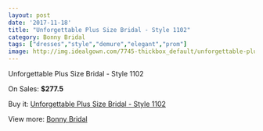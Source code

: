 ```yaml
---
layout: post
date: '2017-11-18'
title: "Unforgettable Plus Size Bridal - Style 1102"
category: Bonny Bridal
tags: ["dresses","style","demure","elegant","prom"]
image: http://img.idealgown.com/7745-thickbox_default/unforgettable-plus-size-bridal-style-1102.jpg
---
```

Unforgettable Plus Size Bridal - Style 1102

On Sales: **$277.5**
<a href="https://www.idealgown.com/en/bonny-bridal/3293-unforgettable-plus-size-bridal-style-1102.html"><amp-img layout="responsive" width="600" height="600" src="//img.idealgown.com/7745-thickbox_default/unforgettable-plus-size-bridal-style-1102.jpg" alt="Unforgettable Plus Size Bridal - Style 1102 0" /></a>
<a href="https://www.idealgown.com/en/bonny-bridal/3293-unforgettable-plus-size-bridal-style-1102.html"><amp-img layout="responsive" width="600" height="600" src="//img.idealgown.com/7746-thickbox_default/unforgettable-plus-size-bridal-style-1102.jpg" alt="Unforgettable Plus Size Bridal - Style 1102 1" /></a>

Buy it: [Unforgettable Plus Size Bridal - Style 1102](https://www.idealgown.com/en/bonny-bridal/3293-unforgettable-plus-size-bridal-style-1102.html "Unforgettable Plus Size Bridal - Style 1102")

View more: [Bonny Bridal](https://www.idealgown.com/en/41-bonny-bridal "Bonny Bridal")